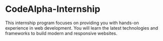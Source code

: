 # CodeAlpha-Internship
This internship program focuses on providing you with hands-on experience in web development. You will learn the latest technologies and frameworks to build modern and responsive websites.
